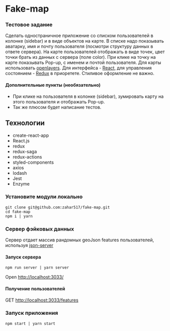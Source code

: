 # Fake-map

### Тестовое задание
Сделать одностраничное приложение со списком пользователей в колонке (sidebar) и в виде объектов на карте. В списке надо показывать аватарку, имя и почту пользователя (посмотри структуру данных в ответе сервера). На карте пользователей отображать в виде точек, цвет точки брать из данных с сервера (поле color). При клике на точку на карте показывать Pop-up, с именем и почтой пользователя. Для карты использовать [openlayers](http://openlayers.org/).
Для интерфейса - [React](https://reactjs.org/), для управления состоянием - [Redux](https://redux.js.org/) в приоретете. Стиливое оформление не важно.

#### Дополнительные пункты (необязательно)
* При клике на пользователя в колонке (sidebar), зумировать карту на этого пользователя и отображать Pop-up.
* Так же плюсом будет написание тестов.

## Технологии

* create-react-app
* React.js
* redux
* redux-saga
* redux-actions
* styled-components
* axios
* lodash
* Jest
* Enzyme

### Установите модули локально

```shell
git clone git@github.com:zahar517/fake-map.git
cd fake-map
npm i | yarn
```

### Сервер фэйковых данных
Сервер отдает массив рандомных geoJson features пользователей, используя [json-server](https://github.com/typicode/json-server)

#### Запуск сервера

```shell
npm run server | yarn server
```
Open [http://localhost:3033/](http://localhost:3033/)

#### Получение пользователей

GET [http://localhost:3033/features](http://localhost:3000/features)

### Запуск приложения

```shell
npm start | yarn start
```

